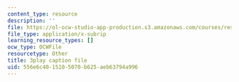 ```yaml
---
content_type: resource
description: ''
file: https://ol-ocw-studio-app-production.s3.amazonaws.com/courses/res-ll-005-mathematics-of-big-data-and-machine-learning-january-iap-2020/556e6c4015105070b625aeb63794a996_4StlYd7xKFA.vtt
file_type: application/x-subrip
learning_resource_types: []
ocw_type: OCWFile
resourcetype: Other
title: 3play caption file
uid: 556e6c40-1510-5070-b625-aeb63794a996
---
```

